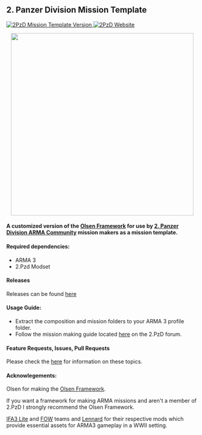 ## 2. Panzer Division Mission Template
<p align="left">
    <a href="https://github.com/Drofseh/2PzD_Mission_Template/releases/latest">
        <img src="https://img.shields.io/badge/Version-2.21.1-blue.svg" alt="2PzD Mission Template Version">
    </a>
    <a href="https://2pzd.net/">
        <img src="https://img.shields.io/badge/2PzD-Website-yellow.svg" alt="2PzD Website">
    </a>
</p>
<p align="center">
    <a href="https://2pzd.net/">
        <img src="https://c2.staticflickr.com/6/5524/30201576222_3b9546362d_o.png" width="480">
    </a>
</p>

#### A customized version of the [Olsen Framework](https://github.com/dklollol/Olsen-Framework-Arma-3) for use by [2. Panzer Division ARMA Community](https://2pzd.net/) mission makers as a mission template. 

#### Required dependencies:
* ARMA 3
* 2.Pzd Modset

#### Releases
Releases can be found [here](https://github.com/Drofseh/2PzD_Mission_Template/releases)

#### Usage Guide:
* Extract the composition and mission folders to your ARMA 3 profile folder.
* Follow the mission making guide located [here](http://2panzer.forumpro.eu/t437-haas-s-mission-making-guide-for-the-olsen-framework) on the 2.PzD forum.

#### Feature Requests, Issues, Pull Requests
Please check the [here](https://github.com/Drofseh/2PzD_Mission_Template/blob/master/.github/CONTRIBUTING.md) for information on these topics.

#### Acknowlegements:

Olsen for making the [Olsen Framework](https://github.com/dklollol/Olsen-Framework-Arma-3).

If you want a framework for making ARMA missions and aren't a member of 2.PzD I strongly recommend the Olsen Framework.

[IFA3 Lite](https://forums.bistudio.com/forums/topic/190809-iron-front-in-arm3-lite-preview-versions/) and [FOW](https://forums.bistudio.com/forums/topic/198194-faces-of-war-ww2/) teams and [Lennard](https://forums.bistudio.com/forums/topic/200914-len-weapons-pack-for-ifa3-lite/) for their respective mods which provide essential assets for ARMA3 gameplay in a WWII setting.
